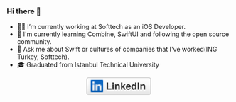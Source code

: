 ### Hi there 👋

- 👨‍💻 I’m currently working at Softtech as an iOS Developer.
- 🌱 I'm currently learning Combine, SwiftUI and following the open source community.
- 💬 Ask me about Swift or cultures of companies that I've worked(ING Turkey, Softtech).
- 🎓 Graduated from Istanbul Technical University

<p align="center">
	<a href="https://www.linkedin.com/in/tasfiliz"><img src="imgs/linkedin.svg" alt="LinkedIn"></a>
</p>
